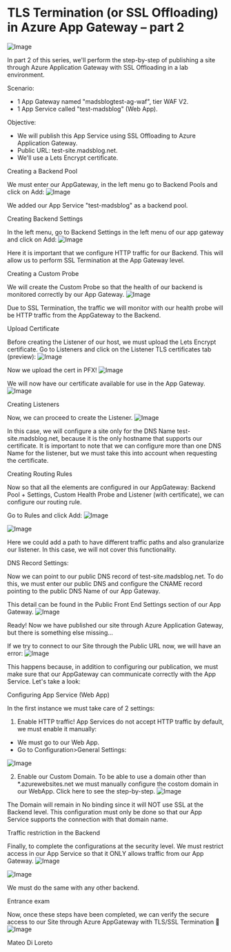 # TLS Termination (or SSL Offloading) in Azure App Gateway – part 2

![Image](https://madsblog.net/wp-content/uploads/2023/09/image-6-1024x1024.png)


In part 2 of this series, we'll perform the step-by-step of publishing a site through Azure Application Gateway with SSL Offloading in a lab environment.

Scenario:

* 1 App Gateway named "madsblogtest-ag-waf", tier WAF V2. 
* 1 App Service called "test-madsblog" (Web App).




Objective:

* We will publish this App Service using SSL Offloading to Azure Application Gateway. 
* Public URL: test-site.madsblog.net.
* We'll use a Lets Encrypt certificate. 




Creating a Backend Pool

We must enter our AppGateway, in the left menu go to Backend Pools and click on Add:
![Image](https://madsblog.net/wp-content/uploads/2023/07/image-1.png)


We added our App Service "test-madsblog" as a backend pool.

Creating Backend Settings

In the left menu, go to Backend Settings in the left menu of our app gateway and click on Add:
![Image](https://madsblog.net/wp-content/uploads/2023/07/image-3.png)


Here it is important that we configure HTTP traffic for our Backend. This will allow us to perform SSL Termination at the App Gateway level.

Creating a Custom Probe

We will create the Custom Probe so that the health of our backend is monitored correctly by our App Gateway.
![Image](https://madsblog.net/wp-content/uploads/2023/07/image-8.png)


Due to SSL Termination, the traffic we will monitor with our health probe will be HTTP traffic from the AppGateway to the Backend.

Upload Certificate

Before creating the Listener of our host, we must upload the Lets Encrypt certificate. Go to Listeners and click on the Listener TLS certificates tab (preview):
![Image](https://madsblog.net/wp-content/uploads/2023/07/image-4.png)


Now we upload the cert in PFX!
![Image](https://madsblog.net/wp-content/uploads/2023/07/image-5.png)


We will now have our certificate available for use in the App Gateway.
![Image](https://madsblog.net/wp-content/uploads/2023/07/image-6.png)


Creating Listeners

Now, we can proceed to create the Listener.
![Image](https://madsblog.net/wp-content/uploads/2023/07/image-10.png)


In this case, we will configure a site only for the DNS Name test-site.madsblog.net, because it is the only hostname that supports our certificate. It is important to note that we can configure more than one DNS Name for the listener, but we must take this into account when requesting the certificate.

Creating Routing Rules

Now so that all the elements are configured in our AppGateway: Backend Pool + Settings, Custom Health Probe and Listener (with certificate), we can configure our routing rule.

Go to Rules and click Add:
![Image](https://madsblog.net/wp-content/uploads/2023/07/image-9.png)

![Image](https://madsblog.net/wp-content/uploads/2023/07/image-11.png)


Here we could add a path to have different traffic paths and also granularize our listener. In this case, we will not cover this functionality.

DNS Record Settings:

Now we can point to our public DNS record of test-site.madsblog.net. To do this, we must enter our public DNS and configure the CNAME record pointing to the public DNS Name of our App Gateway.

This detail can be found in the Public Front End Settings section of our App Gateway.
![Image](https://madsblog.net/wp-content/uploads/2023/07/image-12.png)


Ready! Now we have published our site through Azure Application Gateway, but there is something else missing...

If we try to connect to our Site through the Public URL now, we will have an error:
![Image](https://madsblog.net/wp-content/uploads/2023/07/image-14.png)


This happens because, in addition to configuring our publication, we must make sure that our AppGateway can communicate correctly with the App Service. Let's take a look:

Configuring App Service (Web App)

In the first instance we must take care of 2 settings:

1) Enable HTTP traffic! App Services do not accept HTTP traffic by default, we must enable it manually:

* We must go to our Web App. 
* Go to Configuration>General Settings:  



![Image](https://madsblog.net/wp-content/uploads/2023/07/image-15.png)


2) Enable our Custom Domain. To be able to use a domain other than *.azurewebsites.net we must manually configure the costom domain in our WebApp. Click here to see the step-by-step.
![Image](https://madsblog.net/wp-content/uploads/2023/07/image-16.png)


The Domain will remain in No binding since it will NOT use SSL at the Backend level. This configuration must only be done so that our App Service supports the connection with that domain name.

Traffic restriction in the Backend

Finally, to complete the configurations at the security level. We must restrict access in our App Service so that it ONLY allows traffic from our App Gateway.
![Image](https://madsblog.net/wp-content/uploads/2023/07/image-19-1024x426.png)

![Image](https://madsblog.net/wp-content/uploads/2023/07/image-17.png)


We must do the same with any other backend.

Entrance exam

Now, once these steps have been completed, we can verify the secure access to our Site through Azure AppGateway with TLS/SSL Termination 🙂
![Image](https://madsblog.net/wp-content/uploads/2023/07/image-18.png)


Mateo Di Loreto
